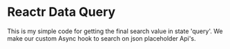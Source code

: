 # Reactr Data Query

This is my simple code for getting the final search value in state 'query'. We make our custom Async hook to search on json placeholder Api's.

